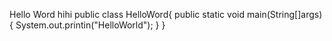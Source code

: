 Hello Word
hihi
 public class HelloWord{
         public static void main(String[]args) {
                 System.out.printin("HelloWorld");
         }
 }